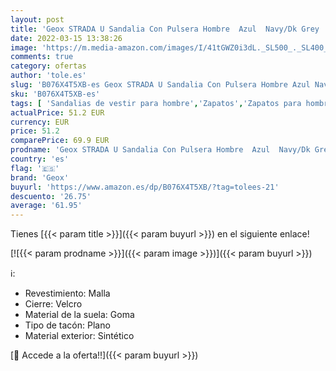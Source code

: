 ```yaml
---
layout: post
title: 'Geox STRADA U Sandalia Con Pulsera Hombre  Azul  Navy/Dk Grey   41 EU'
date: 2022-03-15 13:38:26
image: 'https://m.media-amazon.com/images/I/41tGWZ0i3dL._SL500_._SL400_.jpg'
comments: true
category: ofertas
author: 'tole.es'
slug: 'B076X4T5XB-es Geox STRADA U Sandalia Con Pulsera Hombre Azul Navy/Dk...'
sku: 'B076X4T5XB-es'
tags: [ 'Sandalias de vestir para hombre','Zapatos','Zapatos para hombre','Zapatos y complementos','geox','sandalia', ]
actualPrice: 51.2 EUR
currency: EUR
price: 51.2
comparePrice: 69.9 EUR
prodname: 'Geox STRADA U Sandalia Con Pulsera Hombre  Azul  Navy/Dk Grey   41 EU'
country: 'es'
flag: '🇪🇸'
brand: 'Geox'
buyurl: 'https://www.amazon.es/dp/B076X4T5XB/?tag=tolees-21'
descuento: '26.75'
average: '61.95'
---
```


Tienes [{{< param title >}}]({{< param buyurl >}}) en el siguiente enlace!

[![{{< param prodname >}}]({{< param image >}})]({{< param buyurl >}})

ℹ️:

- Revestimiento: Malla
- Cierre: Velcro
- Material de la suela: Goma
- Tipo de tacón: Plano
- Material exterior: Sintético

[🛒 Accede a la oferta!!]({{< param buyurl >}})
